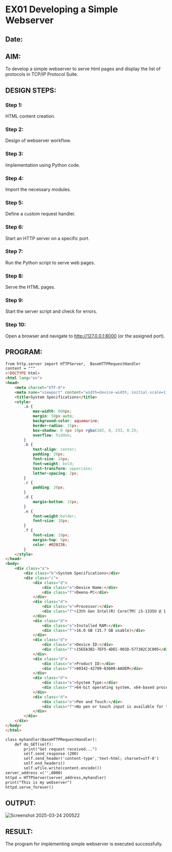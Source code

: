 # EX01 Developing a Simple Webserver
## Date:

## AIM:
To develop a simple webserver to serve html pages and display the list of protocols in TCP/IP Protocol Suite.

## DESIGN STEPS:
### Step 1: 
HTML content creation.

### Step 2:
Design of webserver workflow.

### Step 3:
Implementation using Python code.

### Step 4:
Import the necessary modules.

### Step 5:
Define a custom request handler.

### Step 6:
Start an HTTP server on a specific port.

### Step 7:
Run the Python script to serve web pages.

### Step 8:
Serve the HTML pages.

### Step 9:
Start the server script and check for errors.

### Step 10:
Open a browser and navigate to http://127.0.0.1:8000 (or the assigned port).

## PROGRAM:
```html
from http.server import HTTPServer,  BaseHTTPRequestHandler
content = """
<!DOCTYPE html>
<html lang="en">
<head>
    <meta charset="UTF-8">
    <meta name="viewport" content="width=device-width, initial-scale=1.0">
    <title>System Specifications</title>
    <style>
        .a {
            max-width: 600px;
            margin: 50px auto;
            background-color: aquamarine;
            border-radius: 15px;
            box-shadow: 0 4px 10px rgba(102, 8, 233, 0.2);
            overflow: hidden;
        }
        .b {
            text-align: center;
            padding: 20px;
            font-size: 24px;
            font-weight: bold;
            text-transform: uppercase;
            letter-spacing: 2px;
        }
        .c {
            padding: 20px;
        }
        .d {
            margin-bottom: 15px;
        }
        .e {
            font-weight:bolder;
            font-size: 18px;
        }
        .f {
            font-size: 19px;
            margin-top: 5px;
            color: #020236;
        }
    </style>
</head>
<body>
    <div class="a">
        <div class="b">System Specifications</div>
        <div class="c">
            <div class="d">
                <div class="e">Device Name:</div>
                <div class="f">Deena-PC</div>
            </div>
            <div class="d">
                <div class="e">Processor:</div>
                <div class="f">13th Gen Intel(R) Core(TM) i5-1335U @ 1.30 GHz</div>
            </div>
            <div class="d">
                <div class="e">Installed RAM:</div>
                <div class="f">16.0 GB (15.7 GB usable)</div>
            </div>
            <div class="d">
                <div class="e">Device ID:</div>
                <div class="f">15EEA3B2-7EF5-4DEC-903D-577382C3C005</div>
            </div>
            <div class="d">
                <div class="e">Product ID:</div>
                <div class="f">00342-42709-03600-AAOEM</div>
            </div>
            <div class="d">
                <div class="e">System Type:</div>
                <div class="f">64-bit operating system, x64-based processor</div>
            </div>
            <div class="d">
                <div class="e">Pen and Touch:</div>
                <div class="f">No pen or touch input is available for this display</div>
            </div>
        </div>
    </div>
</body>
</html>

class myhandler(BaseHTTPRequestHandler):
    def do_GET(self):
        print("Get request received...")
        self.send_response (200)
        self.send_header('content-type','text-html; charset=utf-8')
        self.end_headers()
        self.wfile.write(content.encode())
server_address =('',8000)
httpd = HTTPServer(server_address,myhandler)
print("This is my webserver")
httpd.serve_forever()        
```

## OUTPUT:
![Screenshot 2025-03-24 200522](https://github.com/user-attachments/assets/135ef8e7-6571-4723-a48d-2170e1446bf6)


## RESULT:
The program for implementing simple webserver is executed successfully.
